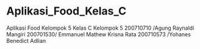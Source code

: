 # Aplikasi_Food_Kelas_C
Aplikasi Food Kelompok 5 Kelas C  Kelompok 5  200710710 /Agung Raynaldi Mangiri 200701530/ Emmanuel Mathew Krisna Rata 200710573 /Yohanes Benedict Adlian
